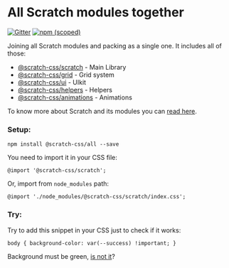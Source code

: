 # All Scratch modules together 

[![Gitter](https://img.shields.io/gitter/room/nwjs/nw.js.svg)](https://gitter.im/scratch-css/all)
[![npm (scoped)](https://img.shields.io/npm/v/@nikoloza/scratch-all.svg)](https://www.npmjs.com/package/@nikoloza/scratch-all)

Joining all Scratch modules and packing as a single one. It includes all of those:

- [@scratch-css/scratch](https://github.com/scratch-css/scratch) - Main Library
- [@scratch-css/grid](https://github.com/scratch-css/grid) - Grid system
- [@scratch-css/ui](https://github.com/scratch-css/ui) - UIkit
- [@scratch-css/helpers](https://github.com/scratch-css/helpers) - Helpers
- [@scratch-css/animations](https://github.com/scratch-css/animations) - Animations

To know more about Scratch and its modules you can [read here](https://github.com/scratch-css/scratch).

### Setup:

    npm install @scratch-css/all --save

You need to import it in your CSS file:
  
    @import '@scratch-css/scratch';
    
Or, import from `node_modules` path:

    @import './node_modules/@scratch-css/scratch/index.css';

### Try:

Try to add this snippet in your CSS just to check if it works:

    body { background-color: var(--success) !important; }
    
Background must be green, [is not it](https://github.com/scratch-css/scratch/issues)?
